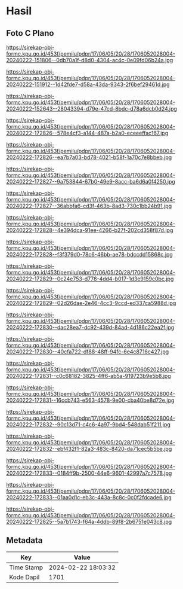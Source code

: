 # Hasil

## Foto C Plano

https://sirekap-obj-formc.kpu.go.id/453f/pemilu/pdpr/17/06/05/20/28/1706052028004-20240222-151806--0db70a1f-d8d0-4304-ac4c-0e09fd06b24a.jpg

https://sirekap-obj-formc.kpu.go.id/453f/pemilu/pdpr/17/06/05/20/28/1706052028004-20240222-151912--1d42fde7-d58a-43da-9343-2f6bef29461d.jpg

https://sirekap-obj-formc.kpu.go.id/453f/pemilu/pdpr/17/06/05/20/28/1706052028004-20240222-152643--28043394-d79e-47cd-8bdc-d78a6dcb0d24.jpg

https://sirekap-obj-formc.kpu.go.id/453f/pemilu/pdpr/17/06/05/20/28/1706052028004-20240222-172826--578e4cf3-a144-487a-b2a0-eceeeffac167.jpg

https://sirekap-obj-formc.kpu.go.id/453f/pemilu/pdpr/17/06/05/20/28/1706052028004-20240222-172826--ea7b7a03-bd78-4021-b58f-1a70c7e8bbeb.jpg

https://sirekap-obj-formc.kpu.go.id/453f/pemilu/pdpr/17/06/05/20/28/1706052028004-20240222-172827--9a753844-67b0-49e9-8acc-ba6d6a0f4250.jpg

https://sirekap-obj-formc.kpu.go.id/453f/pemilu/pdpr/17/06/05/20/28/1706052028004-20240222-172827--36abbfa6-cd3f-463b-8ad3-730c1bb24b91.jpg

https://sirekap-obj-formc.kpu.go.id/453f/pemilu/pdpr/17/06/05/20/28/1706052028004-20240222-172828--4e394dca-91ee-4266-b27f-202cd358f87d.jpg

https://sirekap-obj-formc.kpu.go.id/453f/pemilu/pdpr/17/06/05/20/28/1706052028004-20240222-172828--f3f379d0-78c6-46bb-ae78-bdccdd15868c.jpg

https://sirekap-obj-formc.kpu.go.id/453f/pemilu/pdpr/17/06/05/20/28/1706052028004-20240222-172829--0c24e753-d778-4dd4-b017-1d3e9159c0bc.jpg

https://sirekap-obj-formc.kpu.go.id/453f/pemilu/pdpr/17/06/05/20/28/1706052028004-20240222-172829--02d26dae-2e46-4cc3-9ccd-ed337ca5988d.jpg

https://sirekap-obj-formc.kpu.go.id/453f/pemilu/pdpr/17/06/05/20/28/1706052028004-20240222-172830--dac28ea7-dc92-439d-84ad-4d186c22ea2f.jpg

https://sirekap-obj-formc.kpu.go.id/453f/pemilu/pdpr/17/06/05/20/28/1706052028004-20240222-172830--40cfa722-df88-48ff-94fc-6e4c8716c427.jpg

https://sirekap-obj-formc.kpu.go.id/453f/pemilu/pdpr/17/06/05/20/28/1706052028004-20240222-172831--c0c68182-3825-4ff6-ab5a-919723b9e5b8.jpg

https://sirekap-obj-formc.kpu.go.id/453f/pemilu/pdpr/17/06/05/20/28/1706052028004-20240222-172831--16ccb743-e563-4578-9e00-cba40be8d72e.jpg

https://sirekap-obj-formc.kpu.go.id/453f/pemilu/pdpr/17/06/05/20/28/1706052028004-20240222-172832--90c13d71-c4c6-4a97-9bd4-548dab51f211.jpg

https://sirekap-obj-formc.kpu.go.id/453f/pemilu/pdpr/17/06/05/20/28/1706052028004-20240222-172832--ebf432f1-82a3-483c-8420-da71cec5b5be.jpg

https://sirekap-obj-formc.kpu.go.id/453f/pemilu/pdpr/17/06/05/20/28/1706052028004-20240222-172833--0184ff9b-2500-44e6-9601-42997a7c7578.jpg

https://sirekap-obj-formc.kpu.go.id/453f/pemilu/pdpr/17/06/05/20/28/1706052028004-20240222-172833--01aa0d1c-eb3c-443a-8c8c-0c0f2fdcade6.jpg

https://sirekap-obj-formc.kpu.go.id/453f/pemilu/pdpr/17/06/05/20/28/1706052028004-20240222-172825--5a7b1743-f64a-4ddb-89f8-2b6751e043c8.jpg


## Metadata

| Key        | Value               |
| ---------- | ------------------- |
| Time Stamp | 2024-02-22 18:03:32 |
| Kode Dapil | 1701                |



